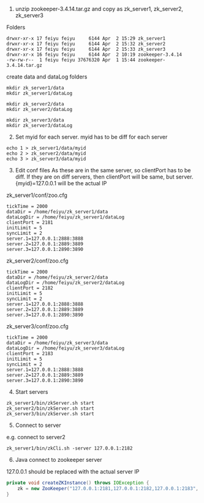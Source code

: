 1. unzip zookeeper-3.4.14.tar.gz and copy as  zk_server1, zk_server2, zk_server3  

Folders
```
drwxr-xr-x 17 feiyu feiyu     6144 Apr  2 15:29 zk_server1   
drwxr-xr-x 17 feiyu feiyu     6144 Apr  2 15:32 zk_server2   
drwxr-xr-x 17 feiyu feiyu     6144 Apr  2 15:33 zk_server3   
drwxr-xr-x 16 feiyu feiyu     6144 Apr  2 10:19 zookeeper-3.4.14   
-rw-rw-r--  1 feiyu feiyu 37676320 Apr  1 15:44 zookeeper-3.4.14.tar.gz   
```
create data and dataLog folders
```
mkdir zk_server1/data
mkdir zk_server1/dataLog

mkdir zk_server2/data
mkdir zk_server2/dataLog

mkdir zk_server3/data
mkdir zk_server3/dataLog
```

2. Set myid for each server. myid has to be diff for each server 

```
echo 1 > zk_server1/data/myid   
echo 2 > zk_server2/data/myid   
echo 3 > zk_server3/data/myid
```

3. Edit conf files
As these are in the same server, so clientPort has to be diff. If they are on diff servers, then clientPort will be same, but server.{myid}=127.0.0.1 will be the actual IP

zk_server1/conf/zoo.cfg

```
tickTime = 2000
dataDir = /home/feiyu/zk_server1/data
dataLogDir = /home/feiyu/zk_server1/dataLog
clientPort = 2181
initLimit = 5
syncLimit = 2
server.1=127.0.0.1:2888:3888
server.2=127.0.0.1:2889:3889
server.3=127.0.0.1:2890:3890
```

zk_server2/conf/zoo.cfg

```
tickTime = 2000
dataDir = /home/feiyu/zk_server2/data
dataLogDir = /home/feiyu/zk_server2/dataLog
clientPort = 2182
initLimit = 5
syncLimit = 2
server.1=127.0.0.1:2888:3888
server.2=127.0.0.1:2889:3889
server.3=127.0.0.1:2890:3890
```

zk_server3/conf/zoo.cfg

```
tickTime = 2000
dataDir = /home/feiyu/zk_server3/data
dataLogDir = /home/feiyu/zk_server3/dataLog
clientPort = 2183
initLimit = 5
syncLimit = 2
server.1=127.0.0.1:2888:3888
server.2=127.0.0.1:2889:3889
server.3=127.0.0.1:2890:3890
```

4. Start servers   

```
zk_server1/bin/zkServer.sh start   
zk_server2/bin/zkServer.sh start   
zk_server3/bin/zkServer.sh start   
```

5. Connect to server   

e.g. connect to server2   

```
zk_server1/bin/zkCli.sh -server 127.0.0.1:2182   
```

6. Java connect to zookeeper server

127.0.0.1 should be replaced with the actual server IP

```java
private void createZKInstance() throws IOException {
    zk = new ZooKeeper("127.0.0.1:2181,127.0.0.1:2182,127.0.0.1:2183", Test.SESSION_TIMEOUT, this.wh);
}
```
